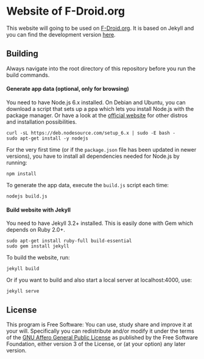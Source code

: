 # Website of F-Droid.org

This website will going to be used on [F-Droid.org](https://f-droid.org).
It is based on Jekyll and you can find the development version
[here](https://fdroid.gitlab.io/fdroid-website/).

## Building

Always navigate into the root directory of this repository before you run the build commands.

#### Generate app data (optional, only for browsing)

You need to have Node.js 6.x installed. On Debian and Ubuntu, you can download a script that sets up a ppa which lets you install Node.js with the package manager.
Or have a look at the [official website](https://nodejs.org/en/download/) for other distros and installation possibilities.

````
curl -sL https://deb.nodesource.com/setup_6.x | sudo -E bash -
sudo apt-get install -y nodejs
````

For the very first time (or if the `package.json` file has been updated in newer versions),
you have to install all dependencies needed for Node.js by running:

````
npm install
````

To generate the app data, execute the `build.js` script each time:

````
nodejs build.js
````

#### Build website with Jekyll

You need to have Jekyll 3.2+ installed.
This is easily done with Gem which depends on Ruby 2.0+.

```
sudo apt-get install ruby-full build-essential
sudo gem install jekyll
```

To build the website, run:

```
jekyll build
```

Or if you want to build and also start a local server at localhost:4000, use:

```
jekyll serve
```

## License

This program is Free Software:
You can use, study share and improve it at your will.
Specifically you can redistribute and/or modify it under the terms of the
[GNU Affero General Public License](https://www.gnu.org/licenses/agpl.html)
as published by the Free Software Foundation,
either version 3 of the License,
or (at your option) any later version.
